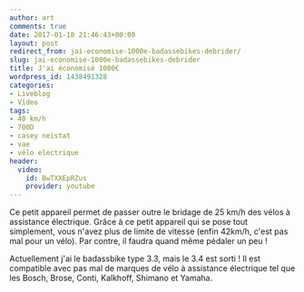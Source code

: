 ```yaml
---
author: art
comments: true
date: 2017-01-18 21:46:43+00:00
layout: post
redirect_from: jai-economise-1000e-badassebikes-debrider/
slug: jai-economise-1000e-badassebikes-debrider
title: J'ai économisé 1000€
wordpress_id: 1438491328
categories:
- Liveblog
- Video
tags:
- 40 km/h
- 700D
- casey neistat
- vae
- vélo electrique
header:
  video:
    id: BwTXXEpRZus
    provider: youtube
---
```


Ce petit appareil permet de passer outre le bridage de 25 km/h des vélos à assistance électrique. Grâce à ce petit appareil qui se pose tout simplement, vous n'avez plus de limite de vitesse (enfin 42km/h, c'est pas mal pour un vélo). Par contre, il faudra quand même pédaler un peu !

Actuellement j'ai le badassbike type 3.3, mais le 3.4 est sorti ! Il est compatible avec pas mal de marques de vélo à assistance électrique tel que les Bosch, Brose, Conti, Kalkhoff, Shimano et Yamaha.
